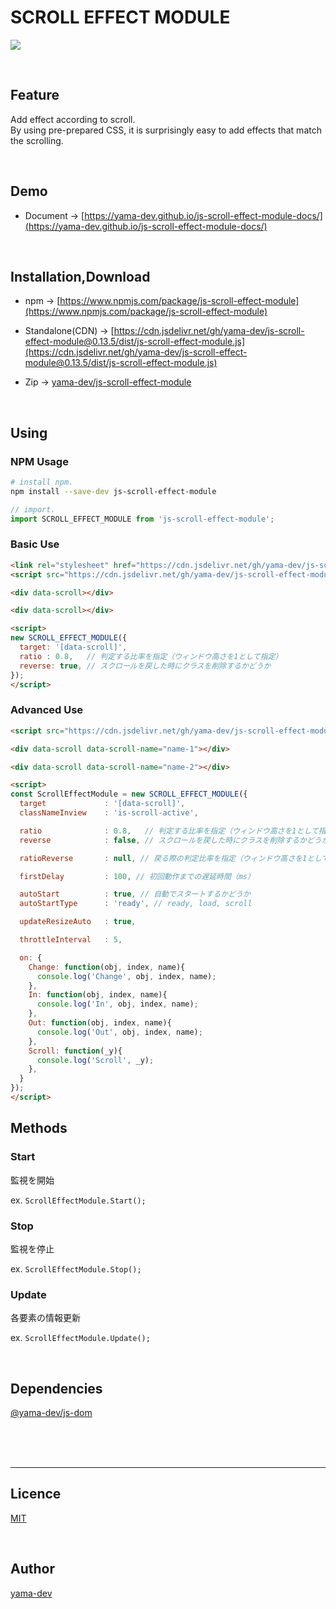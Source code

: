 # SCROLL EFFECT MODULE

[![](https://img.shields.io/github/release/yama-dev/js-scroll-effect-module.svg)](https://github.com/yama-dev/js-scroll-effect-module/releases/latest)

<br>

## Feature

Add effect according to scroll.  
By using pre-prepared CSS, it is surprisingly easy to add effects that match the scrolling.

<br>

## Demo

- Document -> [https://yama-dev.github.io/js-scroll-effect-module-docs/](https://yama-dev.github.io/js-scroll-effect-module-docs/)

<br>

## Installation,Download

- npm -> [https://www.npmjs.com/package/js-scroll-effect-module](https://www.npmjs.com/package/js-scroll-effect-module)

- Standalone(CDN) -> [https://cdn.jsdelivr.net/gh/yama-dev/js-scroll-effect-module@0.13.5/dist/js-scroll-effect-module.js](https://cdn.jsdelivr.net/gh/yama-dev/js-scroll-effect-module@0.13.5/dist/js-scroll-effect-module.js)

- Zip -> [yama-dev/js-scroll-effect-module](https://github.com/yama-dev/js-scroll-effect-module/releases/latest)

<br>

## Using

### NPM Usage

``` bash
# install npm.
npm install --save-dev js-scroll-effect-module
```

``` javascript
// import.
import SCROLL_EFFECT_MODULE from 'js-scroll-effect-module';
```

### Basic Use

``` html
<link rel="stylesheet" href="https://cdn.jsdelivr.net/gh/yama-dev/js-scroll-effect-module@0.13.5/examples/scroll-effect-module.css">
<script src="https://cdn.jsdelivr.net/gh/yama-dev/js-scroll-effect-module@0.13.5/dist/js-scroll-effect-module.js"></script>

<div data-scroll></div>

<div data-scroll></div>

<script>
new SCROLL_EFFECT_MODULE({
  target: '[data-scroll]',
  ratio : 0.8,   // 判定する比率を指定（ウィンドウ高さを1として指定）
  reverse: true, // スクロールを戻した時にクラスを削除するかどうか
});
</script>
```

### Advanced Use

``` html
<script src="https://cdn.jsdelivr.net/gh/yama-dev/js-scroll-effect-module@0.13.5/dist/js-scroll-effect-module.js"></script>

<div data-scroll data-scroll-name="name-1"></div>

<div data-scroll data-scroll-name="name-2"></div>

<script>
const ScrollEffectModule = new SCROLL_EFFECT_MODULE({
  target             : '[data-scroll]',
  classNameInview    : 'is-scroll-active',

  ratio              : 0.8,   // 判定する比率を指定（ウィンドウ高さを1として指定）
  reverse            : false, // スクロールを戻した時にクラスを削除するかどうか

  ratioReverse       : null, // 戻る際の判定比率を指定（ウィンドウ高さを1として指定）

  firstDelay         : 100, // 初回動作までの遅延時間（ms）

  autoStart          : true, // 自動でスタートするかどうか
  autoStartType      : 'ready', // ready, load, scroll

  updateResizeAuto   : true,

  throttleInterval   : 5,

  on: {
    Change: function(obj, index, name){
      console.log('Change', obj, index, name);
    },
    In: function(obj, index, name){
      console.log('In', obj, index, name);
    },
    Out: function(obj, index, name){
      console.log('Out', obj, index, name);
    },
    Scroll: function(_y){
      console.log('Scroll', _y);
    },
  }
});
</script>
```

## Methods

### Start

監視を開始

ex. `ScrollEffectModule.Start();`

### Stop

監視を停止

ex. `ScrollEffectModule.Stop();`

### Update

各要素の情報更新

ex. `ScrollEffectModule.Update();`

<br>

## Dependencies

[@yama-dev/js-dom](https://github.com/yama-dev/js-dom)

<br><br><br>

---

## Licence

[MIT](https://github.com/yama-dev/js-scroll-effect-module/blob/master/LICENSE)

<br>

## Author

[yama-dev](https://github.com/yama-dev)

